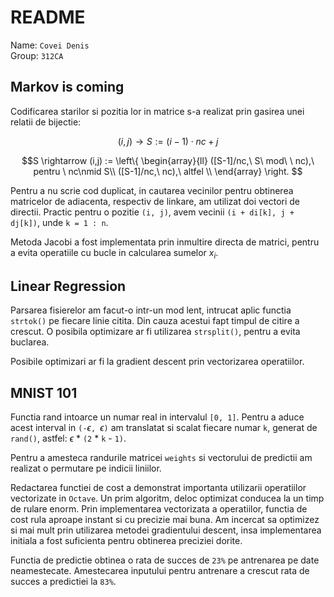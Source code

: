 # README

Name: `Covei Denis` \
Group: `312CA`

## Markov is coming
Codificarea starilor si pozitia lor in matrice s-a realizat prin gasirea unei relatii de bijectie:

$$(i,j) \rightarrow S := (i-1)\cdot nc+j$$

$$S \rightarrow (i,j) := \left\{
\begin{array}{ll}
    ([S-1]/nc,\ S\ mod\ \ nc),\ pentru \ nc\nmid S\\
    ([S-1]/nc,\ nc),\ altfel \\
\end{array} 
\right. $$


Pentru a nu scrie cod duplicat, in cautarea vecinilor pentru obtinerea matricelor de adiacenta, respectiv de linkare, am utilizat doi vectori de directii. Practic pentru o pozitie `(i, j)`, avem vecinii `(i + di[k], j + dj[k])`, unde `k = 1 : n`.

Metoda Jacobi a fost implementata prin inmultire directa de matrici, pentru a evita operatiile cu bucle in calcularea sumelor $x_i$.

## Linear Regression
Parsarea fisierelor am facut-o intr-un mod lent, intrucat aplic functia `strtok()` pe fiecare linie citita. Din cauza acestui fapt timpul de citire a crescut. O posibila optimizare ar fi utilizarea `strsplit()`, pentru a evita buclarea.

Posibile optimizari ar fi la gradient descent prin vectorizarea operatiilor.

## MNIST 101

Functia rand intoarce un numar real in intervalul `[0, 1]`. Pentru a aduce acest interval in `(-`$\epsilon$`, `$\epsilon$`)` am translatat si scalat fiecare numar `k`, generat de `rand()`, astfel: $\epsilon$ * `(2` * `k` - `1)`.

Pentru a amesteca randurile matricei `weights` si vectorului de predictii am realizat o permutare pe indicii liniilor.

Redactarea functiei de cost a demonstrat importanta utilizarii operatiilor vectorizate in `Octave`. Un prim algoritm, deloc optimizat conducea la un timp de rulare enorm. Prin implementarea vectorizata a operatiilor, functia de cost rula aproape instant si cu precizie mai buna. Am incercat sa optimizez si mai mult prin utilizarea metodei gradientului descent, insa implementarea initiala a fost suficienta pentru obtinerea preciziei dorite.

Functia de predictie obtinea o rata de succes de `23%` pe antrenarea pe date neamestecate. Amestecarea inputului pentru antrenare a crescut rata de succes a predictiei la `83%`. 

